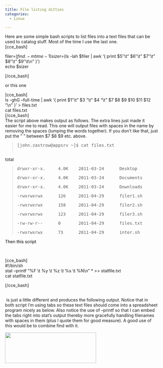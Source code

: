 ```yaml
---
title: File listing ditties
categories:
  - Linux

---
```

Here are some simple bash scripts to list files into a text files that can be used to catalog stuff. Most of the time I use the last one.   
[cce_bash]

filer=$(find . -mtime -1)  
sizer=$(ls -lah $filer | awk &#8216;{ print $5&#8243;\t&#8221; $6&#8243;\t&#8221; $7&#8243;\t&#8221; $8&#8243;\t&#8221; $9&#8243;\t\n&#8221; }&#8217;)  
echo $sizer

[/cce_bash]

or this one

[cce_bash]  
ls -ghG &#8211;full-time | awk &#8216;{ print $1&#8243;\t&#8221; $3 &#8220;\t&#8221; $4 &#8220;\t&#8221; $7 $8 $9 $10 $11 $12 &#8220;\n&#8221; }&#8217; > files.txt  
cat files.txt  
[/cce_bash]  
The script above makes output as follows. The extra lines just made it easier for me to read. This one will output files with spaces in the name by removing the spaces (lumping the words together). If you don&#8217;t like that, just put the &#8221; &#8221; between $7 $8 $9 etc. above.

> <pre>[john.zastrow@appsrv ~]$ cat files.txt
total</pre>
> 
> <pre>drwxr-xr-x.     4.0K    2011-03-24      Desktop</pre>
> 
> <pre>drwxr-xr-x.     4.0K    2011-03-24      Documents</pre>
> 
> <pre>drwxr-xr-x.     4.0K    2011-03-24      Downloads</pre>
> 
> <pre>-rwxrwxrwx      126     2011-04-29      filer1.sh</pre>
> 
> <pre>-rwxrwxrwx      158     2011-04-29      filer2.sh</pre>
> 
> <pre>-rwxrwxrwx      123     2011-04-29      filer3.sh</pre>
> 
> <pre>-rw-rw-r--      0       2011-04-29      files.txt</pre>
> 
> <pre>-rwxrwxrwx      73      2011-04-29      inter.sh</pre>

<span style="color: #000000;">Then this script</span>

<span style="color: #000000;"> </span>

<div id="_mcePaste" class="mcePaste" style="position: absolute; width: 1px; height: 1px; overflow: hidden; top: 0px; left: -10000px;">
  ?
</div>

[cce_bash]  
#!/bin/sh  
stat &#8211;printf &#8220;%F \t %y \t %z \t %s \t %N\n&#8221; * >> statfile.txt  
cat statfile.txt

[/cce_bash]  
<span style="color: #ff6600;"><br /> </span>

 is just a little different and produces the following output. Notice that in both script I&#8217;m using tabs so these text files should come into a spreadsheet program nicely as below. Also notice the use of &#8211;printf so that I can embed the tabs right into stat&#8217;s output thereby more gracefully handling filenames with spaces in them (plus I quote them for good measure). A good use of this would be to combine find with it.

[<img loading="lazy" class="alignnone size-medium wp-image-159" title="stater_output" src="http://northredoubt.com/n/wp-content/uploads/2011/04/stater_output-300x101.png" alt="" width="300" height="101" srcset="http://northredoubt.com/n/wp-content/uploads/2011/04/stater_output-300x101.png 300w, http://northredoubt.com/n/wp-content/uploads/2011/04/stater_output.png 869w" sizes="(max-width: 300px) 100vw, 300px" />][1]

 [1]: http://northredoubt.com/n/wp-content/uploads/2011/04/stater_output.png